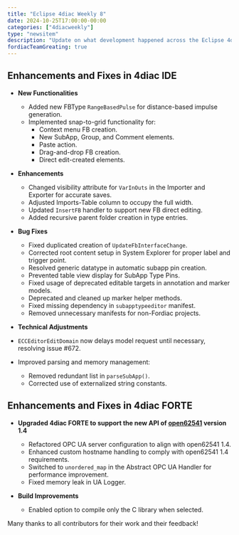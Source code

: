 ```yaml
---
title: "Eclipse 4diac Weekly 8"
date: 2024-10-25T17:00:00-00:00
categories: ["4diacweekly"]
type: "newsitem"
description: "Update on what development happened across the Eclipse 4diac project in the week from October 25 to November 1, 2024."
fordiacTeamGreating: true
---
```


## Enhancements and Fixes in 4diac IDE
- **New Functionalities**
  - Added new FBType `RangeBasedPulse` for distance-based impulse generation.
  - Implemented snap-to-grid functionality for:
    - Context menu FB creation.
    - New SubApp, Group, and Comment elements.
    - Paste action.
    - Drag-and-drop FB creation.
    - Direct edit-created elements.

- **Enhancements**
  - Changed visibility attribute for `VarInOuts` in the Importer and Exporter for accurate saves.
  - Adjusted Imports-Table column to occupy the full width.
  - Updated `InsertFB` handler to support new FB direct editing.
  - Added recursive parent folder creation in type entries.

- **Bug Fixes**
  - Fixed duplicated creation of `UpdateFbInterfaceChange`.
  - Corrected root content setup in System Explorer for proper label and trigger point.
  - Resolved generic datatype in automatic subapp pin creation.
  - Prevented table view display for SubApp Type Pins.
  - Fixed usage of deprecated editable targets in annotation and marker models.
  - Deprecated and cleaned up marker helper methods.
  - Fixed missing dependency in `subapptypeeditor` manifest.
  - Removed unnecessary manifests for non-Fordiac projects.
  
 - **Technical Adjustments**
  - `ECCEditorEditDomain` now delays model request until necessary, resolving issue #672.
  - Improved parsing and memory management:
    - Removed redundant list in `parseSubApp()`.
    - Corrected use of externalized string constants.

## Enhancements and Fixes in 4diac FORTE
- **Upgraded 4diac FORTE to support the new API of [open62541](https://www.open62541.org/) version 1.4**
  - Refactored OPC UA server configuration to align with open62541 1.4.
  - Enhanced custom hostname handling to comply with open62541 1.4 requirements.
  - Switched to `unordered_map` in the Abstract OPC UA Handler for performance improvement.
  - Fixed memory leak in UA Logger.

- **Build Improvements**
  - Enabled option to compile only the C library when selected.

Many thanks to all contributors for their work and their feedback!
